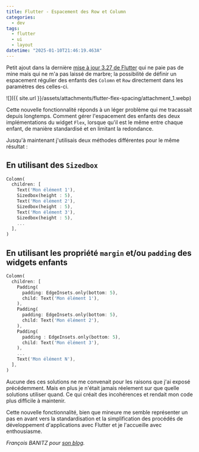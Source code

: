 ```yaml
---
title: Flutter - Espacement des Row et Column 
categories:
  - dev
tags:
  - flutter
  - ui
  - layout
datetime: "2025-01-10T21:46:19.463A" 
---
```


Petit ajout dans la dernière [mise à jour 3.27 de Flutter](https://medium.com/flutter/whats-new-in-flutter-3-27-28341129570c) qui ne paie pas de mine mais qui ne m'a pas laissé de marbre; la possibilité de définir un espacement régulier des enfants des `Colomn` et `Row` directement dans les paramètres des celles-ci.

![]({{ site.url }}/assets/attachments/flutter-flex-spacing/attachment_1.webp)

Cette nouvelle fonctionnalité réponds à un léger problème qui me tracassait depuis longtemps. Comment gérer l'espacement des enfants des deux implémentations du widget `Flex`, lorsque qu'il est le même entre chaque enfant, de manière standardisé et en limitant la redondance.

Jusqu'à maintenant j'utilisais deux méthodes différentes pour le même résultat :

## En utilisant des `Sizedbox`
```dart
Colomn(
  children: [
    Text('Mon élément 1'),
    Sizedbox(height : 5),
    Text('Mon élément 2'),
    Sizedbox(height : 5),
    Text('Mon élément 3'),
    Sizedbox(height : 5),
    ...
  ],
)
```

## En utilisant les propriété `margin` et/ou `padding` des widgets enfants
```dart
Colomn(
  children: [
    Padding(
      padding: EdgeInsets.only(bottom: 5),
      child: Text('Mon élément 1'),
    ),
    Padding(
      padding: EdgeInsets.only(bottom: 5),
      child: Text('Mon élément 2'),
    ),
    Padding(
      padding : EdgeInsets.only(bottom: 5),
      child: Text('Mon élément 3'),
    ),
    ...
    Text('Mon élément N'),
  ],
)
```

Aucune des ces solutions ne me convenait pour les raisons que j'ai exposé précédemment. Mais en plus je n'était jamais réelement sur que quelle solutions utiliser quand. Ce qui créait des incohérences et rendait mon code plus difficile à maintenir. 

Cette nouvelle fonctionnalité, bien que mineure me semble représenter un pas en avant vers la standardisation et la simplification des procédés de développement d'applications avec Flutter et je l'accueille avec enthousiasme.

*François BANITZ pour [son blog](https://fbanitz.fr/).*